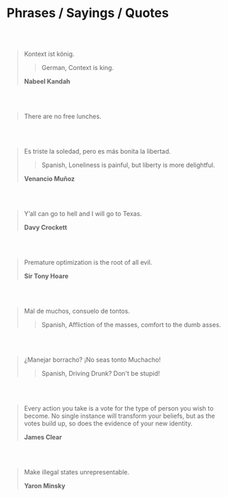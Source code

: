 # Phrases / Sayings / Quotes

<br/>
<br/>

> Kontext ist könig.
>> German, Context is king.
>
> **Nabeel Kandah**

<br/>
<br/>

> There are no free lunches.

<br/>
<br/>

> Es triste la soledad, pero es más bonita la libertad.
>> Spanish, Loneliness is painful, but liberty is more delightful.
>
> **Venancio Muñoz**

<br/>
<br/>

> Y’all can go to hell and I will go to Texas.
>
> **Davy Crockett**

<br/>
<br/>

> Premature optimization is the root of all evil.
>
> **Sir Tony Hoare**

<br/>
<br/>

> Mal de muchos, consuelo de tontos.
>> Spanish, Affliction of the masses, comfort to the dumb asses.

<br/>
<br/>

> ¿Manejar borracho? ¡No seas tonto Muchacho!
>> Spanish, Driving Drunk? Don't be stupid!

<br/>
<br/>

> Every action you take is a vote for the type of person you wish to become. No single instance will transform your beliefs, but as the votes build up, so does the evidence of your new identity.
>
> **James Clear**

<br/>
<br/>


> Make illegal states unrepresentable.
>
> **Yaron Minsky**

<br/>
<br/>

